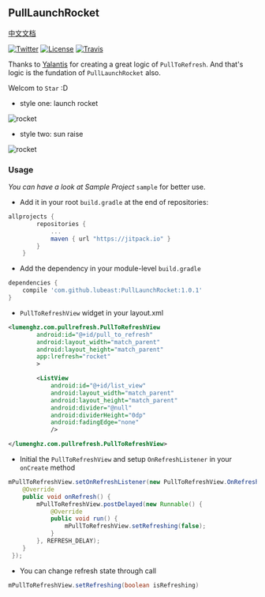 ## PullLaunchRocket

[中文文档](./README_CHN.md)

[![Twitter](https://img.shields.io/badge/Twitter-@LuMengHZ-blue.svg?style=flat-square)](https://twitter.com/LuMengHZ)
[![License](https://img.shields.io/github/license/lubeast/PullLaunchRocket.svg?style=flat-square)](https://github.com/lubeast/PullLaunchRocket/blob/master/LICENSE)
[![Travis](https://img.shields.io/travis/lubeast/PullToRefresh/master.svg?style=flat-square)](https://travis-ci.org/lubeast/PullToRefresh)

Thanks to [Yalantis](https://github.com/Yalantis) for creating a great logic of `PullToRefresh`. And that's logic is the fundation of `PullLaunchRocket` also.

Welcom to `Star` :D

- style one: launch rocket

![rocket](https://raw.github.com/lubeast/PullLaunchRocket/master/screenshots/rocket.gif)

- style two: sun raise

![rocket](https://raw.github.com/lubeast/PullLaunchRocket/master/screenshots/sunraise.gif)

### Usage
*You can have a look at Sample Project* `sample` for better use.
- Add it in your root `build.gradle` at the end of repositories:
```groovy
allprojects {
		repositories {
			...
			maven { url "https://jitpack.io" }
		}
	}
```

- Add the dependency in your module-level `build.gradle`
```groovy
dependencies {
    compile 'com.github.lubeast:PullLaunchRocket:1.0.1'
}
```

- `PullToRefreshView` widget in your layout.xml
```xml
<lumenghz.com.pullrefresh.PullToRefreshView
        android:id="@+id/pull_to_refresh"
        android:layout_width="match_parent"
        android:layout_height="match_parent"
        app:lrefresh="rocket"
        >

        <ListView
            android:id="@+id/list_view"
            android:layout_width="match_parent"
            android:layout_height="match_parent"
            android:divider="@null"
            android:dividerHeight="0dp"
            android:fadingEdge="none"
            />

</lumenghz.com.pullrefresh.PullToRefreshView>
```

- Initial the `PullToRefreshView` and setup `OnRefreshListener` in your `onCreate` method
```java
mPullToRefreshView.setOnRefreshListener(new PullToRefreshView.OnRefreshListener() {
    @Override
    public void onRefresh() {
        mPullToRefreshView.postDelayed(new Runnable() {
            @Override
            public void run() {
                mPullToRefreshView.setRefreshing(false);
            }
        }, REFRESH_DELAY);
    }
 });
```

- You can change refresh state through call
```java
mPullToRefreshView.setRefreshing(boolean isRefreshing)
```

